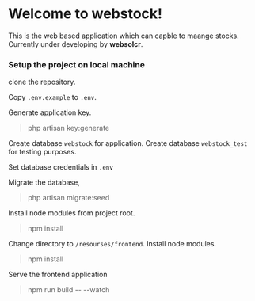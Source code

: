 # Welcome to webstock!

This is the web based application which can capble to maange stocks. Currently under developing by **websolcr**.

### Setup the project on local machine

clone the repository.

Copy `.env.example` to `.env`.

Generate application key.
>php artisan key:generate

Create database `webstock` for application.
Create database `webstock_test` for testing purposes.

Set database credentials in `.env`

Migrate the database,
>php artisan migrate:seed

Install node modules from project root.
>npm install

Change directory to `/resourses/frontend`.
Install node modules.
>npm install

Serve the frontend application
>npm run build -- --watch
